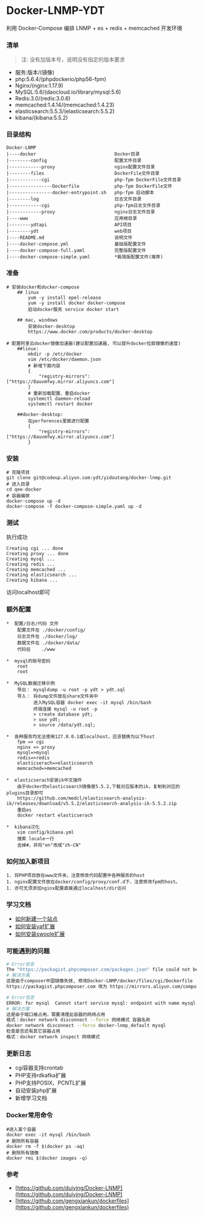 # Docker-LNMP-YDT
利用 Docker-Compose 编排 LNMP + es + redis + memcached 开发环境  

### 清单 
> 注: 没有加版本号，说明没有指定的版本要求
- 服务:版本/(镜像)
- php:5.6.4/(phpdockerio/php56-fpm)
- Nginx/(nginx:1.17.9)
- MySQL:5.6/(daocloud.io/library/mysql:5.6)
- Redis:3.0/(redis:3.0.6)
- memcached:1.4.14/(memcached:1.4.23)
- elasticsearch:5.5.3/(elasticsearch:5.5.2)
- kibana/(kibana:5.5.2)

### 目录结构
```
Docker-LNMP
|----docker                             Docker目录
|--------config                         配置文件目录
|------------proxy                      nginx配置文件目录
|--------files                          DockerFile文件目录
|------------cgi                        php-fpm DockerFile文件目录
|----------------Dockerfile             php-fpm DockerFile文件
|----------------docker-entrypoint.sh   php-fpm 启动脚本
|--------log                            日志文件目录
|------------cgi                        php-fpm日志文件目录
|------------proxy                      nginx日志文件目录
|----www                                应用根目录
|--------ydtapi                         API项目
|--------ydt                            web项目
|----README.md                          说明文件
|----docker-compose.yml                 基础版配置文件 
|----docker-compose-full.yaml           完整版配置文件 
|----docker-compose-simple.yaml         *极简版配置文件(推荐) 
```
### 准备
```shell
# 安装docker和docker-compose 
	## linux
		yum -y install epel-release 
		yum -y install docker docker-compose
		启动docker服务 service docker start
	
	## mac, windows
		安装docker-desktop
		https://www.docker.com/products/docker-desktop

# 配置阿里云docker镜像加速器(建议配置加速器, 可以提升docker拉取镜像的速度)
	##linux:
		mkdir -p /etc/docker
		vim /etc/docker/daemon.json
		# 新增下面内容
		{
			"registry-mirrors": ["https://8auvmfwy.mirror.aliyuncs.com"]
		}
		# 重新加载配置、重启docker
		systemctl daemon-reload 
		systemctl restart docker 

	##docker-desktop:
		在perferences里面进行配置
		{
			"registry-mirrors": ["https://8auvmfwy.mirror.aliyuncs.com"]
		}

```

### 安装
```shell
# 克隆项目
git clone git@codeup.aliyun.com:ydt/yidoutang/docker-lnmp.git
# 进入目录
cd qee-docker
# 容器编排
docker-compose up -d
docker-compose -f docker-compose-simple.yaml up -d
```
### 测试
执行成功
```
Creating cgi ... done
Creating proxy ... done
Creating mysql ...
Creating redis ...
Creating memcached ...
Creating elasticsearch ...
Creating kibana ...
```
访问localhost即可

### 额外配置

	*  配置/日志/代码 文件
		配置文件在 ./docker/config/
		日志文件在 ./docker/log/
		数据文件在 ./docker/data/
		代码在    ./www 

	*  mysql的账号密码
		root  
		root

	*  MySQL数据迁移示例
		导出： mysqldump -u root -p ydt > ydt.sql
		导入： 将dump文件放在share文件夹中
			  进入MySQL容器 docker exec -it mysql /bin/bash
			  终端连接 mysql -u root -p 
			  > create database ydt;
			  > use ydt;
			  > source /data/ydt.sql;

	*  各种服务均无法使用127.0.0.1或localhost，应该替换为以下host
		fpm => cgi
		nginx => proxy
		mysql=>mysql
		redis=>redis
		elasticserach=>elasticsearch
		memcached=>memcached
		
	*  elasticserach安装ik中文插件
		由于docker的elasticsearch镜像是5.5.2,下载对应版本的ik，复制到对应的plugins目录即可
		https://github.com/medcl/elasticsearch-analysis-ik/releases/download/v5.5.2/elasticsearch-analysis-ik-5.5.2.zip
		重启es
		docker restart elasticserach

	*  kibana汉化
		vim config/kibana.yml
		搜索 locale一行
		去掉#，并将"en"改成"zh-CN"

### 如何加入新项目
	
	1. 将PHP项目放在www文件夹，注意修改代码配置中各种服务的host
	1. nginx配置文件放在docker/config/proxy/conf.d下，注意修改fpm的host。
	1. 亦可无须添加nginx配置直接通过localhost/dir访问

### 学习文档
- [如何新建一个站点](docs/如何新建一个站点.md)
- [如何安装yaf扩展](docs/如何安装yaf扩展.md)
- [如何安装swoole扩展](docs/如何安装swoole扩展.md)

### 可能遇到的问题


```bash
# Error信息
The "https://packagist.phpcomposer.com/packages.json" file could not be down
# 解决方案
这是由于composer中国镜像失效, 修改Docker-LNMP/docker/files/cgi/Dockerfile
https://packagist.phpcomposer.com 改为 https://mirrors.aliyun.com/composer/
```

```bash
# Error信息
ERROR: for mysql  Cannot start service mysql: endpoint with name mysql already exists in network docker-lnmp_default
# 解决方案
这是由于端口被占用，需要清理此容器的网络占用
格式：docker network disconnect --force 网络模式 容器名称
docker network disconnect --force docker-lnmp_default mysql
检查是否还有其它容器占用
格式：docker network inspect 网络模式
```
### 更新日志
- cgi容器支持crontab
- PHP支持rdkafka扩展
- PHP支持POSIX、PCNTL扩展
- 自动安装php扩展
- 新增学习文档

### Docker常用命令
```shell
#进入某个容器
docker exec -it mysql /bin/bash
# 删除所有容器
docker rm -f $(docker ps -aq)  
# 删除所有镜像
docker rmi $(docker images -q)
```

### 参考
- [https://github.com/duiying/Docker-LNMP](https://github.com/duiying/Docker-LNMP)
- [https://github.com/gengxiankun/dockerfiles](https://github.com/gengxiankun/dockerfiles)